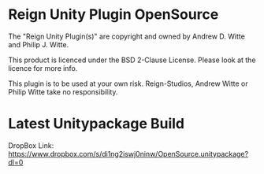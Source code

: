 Reign Unity Plugin OpenSource
==================

The "Reign Unity Plugin(s)" are copyright and owned by Andrew D. Witte and Philip J. Witte.

This product is licenced under the BSD 2-Clause License.
Please look at the licence for more info.

This plugin is to be used at your own risk.  Reign-Studios, Andrew Witte or Philip Witte take no responsibility.

Latest Unitypackage Build
==================
DropBox Link: https://www.dropbox.com/s/di1ng2iswj0ninw/OpenSource.unitypackage?dl=0